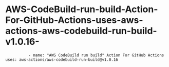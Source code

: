 # AWS-CodeBuild-run-build-Action-For-GitHub-Actions-uses-aws-actions-aws-codebuild-run-build-v1.0.16-
              - name: "AWS CodeBuild run build" Action For GitHub Actions                 uses: aws-actions/aws-codebuild-run-build@v1.0.16             
